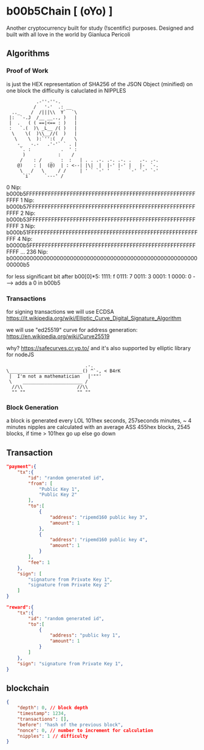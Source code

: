 # b00b5Chain [ (oYo) ]
Another cryptocurrency built for study (!scentific) purposes.
Designed and built with all love in the world by Gianluca Pericoli

## Algorithms
### Proof of Work
is just the HEX representation of SHA256 of the JSON Object (minified) on one block
the difficulty is caluclated in NIPPLES
```
           .-''-''-.
          /   '-'  .: __
  .._    /  /|||\\  Y`  `\
 |:  `-.J  /__ __.., )   |
 |  .   ( ( ==|<== : )   |
 :   `.(  )\ _L__ /( )   |
  \    \(  )\\__//(  )   |
   \    \  ):`'':(  /    \
    -_   -.-   .'-'` ` . |
     `. :           .  ' :
      )            :    /
     /    : /   _   :  :   | . . .-. .-. .-. .   .-. .-. 
    @)    : |  (@)  | : <--| |\|  |  |-' |-' |   |-  `-. 
     \   /   \     / /     | ' ` `-' '   '   `-' `-' `-'
      `i`     `---' /
```


0 Nip: b000b5FFFFFFFFFFFFFFFFFFFFFFFFFFFFFFFFFFFFFFFFFFFFFFFFFFFFFFFFFF 
1 Nip: b000b57FFFFFFFFFFFFFFFFFFFFFFFFFFFFFFFFFFFFFFFFFFFFFFFFFFFFFFFFF 
2 Nip: b000b53FFFFFFFFFFFFFFFFFFFFFFFFFFFFFFFFFFFFFFFFFFFFFFFFFFFFFFFFF 
3 Nip: b000b51FFFFFFFFFFFFFFFFFFFFFFFFFFFFFFFFFFFFFFFFFFFFFFFFFFFFFFFFF 
4 Nip: b0000b5FFFFFFFFFFFFFFFFFFFFFFFFFFFFFFFFFFFFFFFFFFFFFFFFFFFFFFFFF 
...
236 Nip: b0000000000000000000000000000000000000000000000000000000000000b5

for less significant bit after b00[0]*5:
1111: f
0111: 7
0011: 3
0001: 1
0000: 0 ---> adds a 0 in b00b5

### Transactions
for signing transactions we will use ECDSA
https://it.wikipedia.org/wiki/Elliptic_Curve_Digital_Signature_Algorithm

we will use "ed25519" curve for address generation:
https://en.wikipedia.org/wiki/Curve25519

why?
https://safecurves.cr.yp.to/
and it's also supported by elliptic library for nodeJS
```
                             .-.
\___________________________() ^`-, < B4rK
 |  I'm not a mathematician   |'""' 
 \    ______________________ /
  //\\                    //\\
  "" ""                   "" ""
```


### Block Generation
a block is generated every LOL 101hex seconds, 257seconds minutes, ~ 4 minutes
nipples are calculated with an average ASS 455hex blocks, 2545 blocks, if time > 101hex go up else go down


## Transaction
```json
"payment":{
    "tx":{
        "id": "random generated id",
        "from": [
            "Public Key 1",
            "Public Key 2"
        ],
        "to":[
            {
                "address": "ripemd160 public key 3",
                "amount": 1
            },
            {
                "address": "ripemd160 public key 4",
                "amount": 1
            }
        ],
        "fee": 1
    },
    "sign": [
        "signature from Private Key 1",
        "signature from Private Key 2"
    ]
}

"reward":{
    "tx":{
        "id": "random generated id",
        "to":[
            {
                "address": "public key 1",
                "amount": 1
            }
        ]
    },
    "sign": "signature from Private Key 1",
}
```

## blockchain
```json
{
    "depth": 0, // block depth
    "timestamp": 1234,
    "transactions": [],
    "before": "hash of the previous block",
    "nonce": 0, // number to increment for calculation
    "nipples": 1 // difficulty
}
```